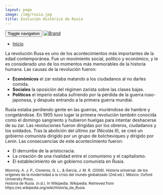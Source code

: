 ```yaml
---
layout: page
image: /img/rusia.jpg
title: Evolución Histórica de Rusia
---
```

<nav class="navbar navbar-inverse navbar-translucent navbar-fixed-top" id="navbar">
	<div class="container-fluid">
	    <div class="navbar-header">
		    <button type="button" class="navbar-toggle collapsed" data-toggle="collapse" data-target="#bs-example-navbar-collapse-1" aria-expanded="false">
	        <span class="sr-only">Toggle navigation</span>
	        <span class="icon-bar"></span>
	        <span class="icon-bar"></span>
	        <span class="icon-bar"></span>
	      </button>
	      <a class="navbar-brand" href="{{site.github.url}}">
	        <img alt="Brand" src="{{site.github.url}}{{site.icon}}">
	      </a>
	    </div>
	    <!-- Collect the nav links, forms, and other content for toggling -->
	    <div class="collapse navbar-collapse" id="bs-example-navbar-collapse-1">
	      <ul class="nav navbar-nav">
		    <li><a href="{{site.github.url}}">Inicio</a></li>
	      </ul>
	    </div><!-- /.navbar-collapse -->
	</div>
</nav>

La revolución Rusa es uno de los acontecimientos más importantes de la edad contemporánea. Fue un movimiento social, político y económico, y le es considerado uno de los momentos más memorables de la historia humana. Las causas de la revolución fueron: 

- **Económicos** el zar estaba matando a los ciudadanos al no darles comida.
- **Sociales** la oposición del régimen zarista sobre las clases bajas.
- **Políticos** el imperio estaba sufriendo por la pérdida de la guerra ruso-japonesa, y después entrando a la primera guerra mundial.

Rusia estaba perdiendo gente en las guerras, muriéndose de hambre y congelándose. En 1905 tuvo lugar la primera revolución también conocida como el domingo sangriento y hubieron huelgas para intentar deshacerse de su zar. Las revoluciones fueron dirigidas por los obreros, ciudadanos y los soldados. Tras la abolición del último zar (Nicolás II), se creó un gobierno comunista dirigido por un grupo de bolcheviques y dirigido por Lenin. Las consecuencias de este acontecimiento fueron:

- El derrumbe de la aristocracia.
- La creación de una rivalidad entre el comunismo y el capitalismo.
- El establecimiento de un gobierno comunista en Rusia.

<small class="bib">
Monrroy, A. J. P., Cisneros, G. L., & García, J. M. R. (2008). Historia universal: de los orígenes de la modernidad a la crisis del mundo globalizado (2nd ed.). México: Oxford University Press.<br>
Historia de Rusia. (n.d.). In Wikipedia. Wikipedia. Retrieved from https://es.wikipedia.org/wiki/Historia_de_Rusia
</small>

